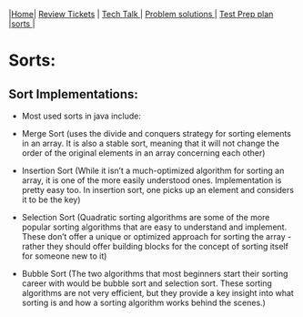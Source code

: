 |[Home](.)| [Review Tickets](../reviewtickets) | [Tech Talk ](../techtalknotes)| [Problem solutions ](../problemsolutions)| [Test Prep plan ](../testprepplan)|[sorts ](.)|
# Sorts:
Sort Implementations:
--
- Most used sorts in java include:
- Merge Sort (uses the divide and conquers strategy for sorting elements in an array. It is also a stable sort, meaning that it will not change the order of the original elements in an array concerning each other)
   
- Insertion Sort (While it isn’t a much-optimized algorithm for sorting an array, it is one of the more easily understood ones. Implementation is pretty easy too. In insertion sort, one picks up an element and considers it to be the key)
  
- Selection Sort (Quadratic sorting algorithms are some of the more popular sorting algorithms that are easy to understand and implement. These don’t offer a unique or optimized approach for sorting the array - rather they should offer building blocks for the concept of sorting itself for someone new to it)
  
- Bubble Sort (The two algorithms that most beginners start their sorting career with would be bubble sort and selection sort. These sorting algorithms are not very efficient, but they provide a key insight into what sorting is and how a sorting algorithm works behind the scenes.)
